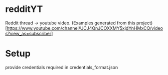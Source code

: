 # redditYT
Reddit thread -> youtube video. 
(Examples generated from this project)[https://www.youtube.com/channel/UCJ4QnJCOXXMY5xjdYnHMxCQ/videos?view_as=subscriber]

# Setup
provide credentials required in credentials_format.json

